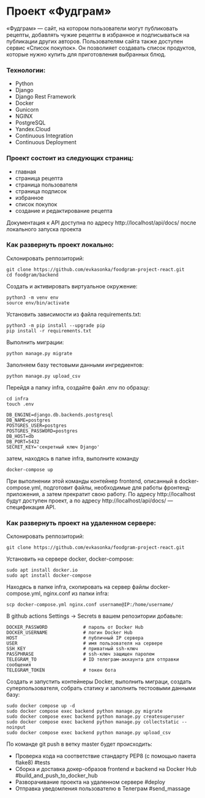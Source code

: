 # Проект «Фудграм»
«Фудграм» — сайт, на котором пользователи могут публиковать рецепты, добавлять чужие рецепты в избранное и подписываться на публикации других авторов. Пользователям сайта также доступен сервис «Список покупок». Он позволияет создавать список продуктов, которые нужно купить для приготовления выбранных блюд.

### Технологии:

- Python
- Django
- Django Rest Framework
- Docker
- Gunicorn
- NGINX
- PostgreSQL
- Yandex.Cloud
- Continuous Integration
- Continuous Deployment

### Проект состоит из следующих страниц: 
- главная
- страница рецепта
- страница пользователя
- страница подписок
- избранное
- список покупок
- создание и редактирование рецепта

Документация к API доступна по адресу http://localhost/api/docs/ после локального запуска проекта

### Как развернуть проект локально:
Cклонировать реппозиторий:
```
git clone https://github.com/evkasonka/foodgram-project-react.git
cd foodgram/backend
```
Cоздать и активировать виртуальное окружение:
```
python3 -m venv env
source env/bin/activate
```
Установить зависимости из файла requirements.txt:
```
python3 -m pip install --upgrade pip
pip install -r requirements.txt
```
Выполнить миграции:
```
python manage.py migrate
```
Заполняем базу тестовыми данными ингредиентов:
```
python manage.py upload_csv
```
Перейдя а папку infra, создайте файл .env по образцу:
```
cd infra
touch .env
```
```
DB_ENGINE=django.db.backends.postgresql
DB_NAME=postgres
POSTGRES_USER=postgres
POSTGRES_PASSWORD=postgres
DB_HOST=db
DB_PORT=5432
SECRET_KEY='секретный ключ Django'
```

затем, находясь в папке infra, выполните команду 
```
docker-compose up
```
При выполнении этой команды контейнер frontend, описанный в docker-compose.yml, подготовит файлы, необходимые для работы фронтенд-приложения, а затем прекратит свою работу.
По адресу http://localhost будут доступен проект, а по адресу http://localhost/api/docs/ — спецификация API. 

### Как развернуть проект на удаленном сервере:
Cклонировать реппозиторий:
```
git clone https://github.com/evkasonka/foodgram-project-react.git
```
Установить на сервере docker, docker-compose:
```
sudo apt install docker.io
sudo apt install docker-compose
```
Находясь в папке infra, скопировать на сервер файлы docker-compose.yml, nginx.conf из папки infra:
```
scp docker-compose.yml nginx.conf username@IP:/home/username/ 
```
В github actions Settings → Secrets в вашем репозитории добавьте:
```
DOCKER_PASSWORD             # пароль от Docker Hub
DOCKER_USERNAME             # логин Docker Hub
HOST                        # публичный IP сервера
USER                        # имя пользователя на сервере
SSH_KEY                     # приватный ssh-ключ
PASSPHRASE                  # ssh-ключ защищен паролем
TELEGRAM_TO                 # ID телеграм-аккаунта для отправки сообщения
TELEGRAM_TOKEN              # токен бота
```

Создать и запустить контейнеры Docker, выполнить миграци, cоздать суперпользователя, cобрать статику и заполнить тестоовыми данными базу:
```
sudo docker compose up -d
sudo docker compose exec backend python manage.py migrate
sudo docker compose exec backend python manage.py createsuperuser
sudo docker compose exec backend python manage.py collectstatic --noinput
sudo docker compose exec backend python manage.py upload_csv
```
По команде git push в ветку master будет происходить:
- Проверка кода на соответствие стандарту PEP8 (с помощью пакета flake8)    #tests
- Сборка и доставка докер-образов frontend и backend на Docker Hub          #build_and_push_to_docker_hub
- Разворачивание проекта на удаленном сервере                               #deploy
- Отправка уведомления пользователю в Телеграм                              #send_massage